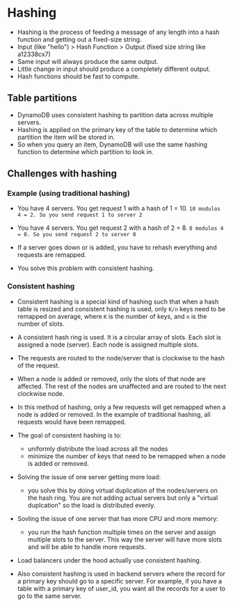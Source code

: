 # Hashing

- Hashing is the process of feeding a message of any length into a hash function and getting out a fixed-size string.
- Input (like "hello") > Hash Function > Output (fixed size string like a12338cx7)
- Same input will always produce the same output.
- Little change in input should produce a completely different output.
- Hash functions should be fast to compute.

## Table partitions

- DynamoDB uses consistent hashing to partition data across multiple servers.
- Hashing is applied on the primary key of the table to determine which partition the item will be stored in.
- So when you query an item, DynamoDB will use the same hashing function to determine which partition to look in.


## Challenges with hashing

### Example (using traditional hashing)

- You have 4 servers. You get request 1 with a hash of 1 = 10. `10 modulos 4 = 2. So you send request 1 to server 2`

- You have 4 servers. You get request 2 with a hash of 2 = 8. `8 modulos 4 = 0. So you send request 2 to server 0`

- If a server goes down or is added, you have to rehash everything and requests are remapped.
- You solve this problem with consistent hashing.

### Consistent hashing

- Consistent hashing is a special kind of hashing such that when a hash table is resized and consistent hashing is used, only `K/n` keys need to be remapped on average, where `K` is the number of keys, and `n` is the number of slots.

- A consistent hash ring is used. It is a circular array of slots. Each slot is assigned a node (server). Each node is assigned multiple slots.
- The requests are routed to the node/server that is clockwise to the hash of the request.
- When a node is added or removed, only the slots of that node are affected. The rest of the nodes are unaffected and are routed to the next clockwise node.
- In this method of hashing, only a few requests will get remapped when a node is added or removed. In the example of traditional hashing, all requests would have been remapped.
- The goal of consistent hashing is to:
  - uniformly distribute the load across all the nodes
  - minimize the number of keys that need to be remapped when a node is added or removed.

- Solving the issue of one server getting more load:
  - you solve this by doing virtual duplication of the nodes/servers on the hash ring. You are not adding actual servers but only a "virtual duplcation" so the load is distributed evenly.

- Sovling the issue of one server that has more CPU and more memory:
  - you run the hash function multiple times on the server and assign multiple slots to the server. This way the server will have more slots and will be able to handle more requests.
- Load balancers under the hood actually use consistent hashing.
- Also consistent hashing is used in backend servers where the record for a primary key should go to a specific server. For example, if you have a table with a primary key of user_id, you want all the records for a user to go to the same server. 
